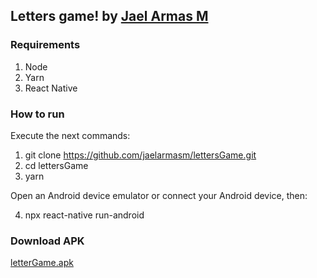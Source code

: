 ## Letters game! by [Jael Armas M](https://jaelarmasm.com/)

### Requirements
1. Node
2. Yarn
3. React Native

### How to run
Execute the next commands:

  1. git clone https://github.com/jaelarmasm/lettersGame.git
  2. cd lettersGame
  3. yarn
  
Open an Android device emulator or connect your Android device, then:

  4. npx react-native run-android

### Download APK
  [letterGame.apk](https://mega.nz/file/PR8AlAjA#OQcNp3JJzdmRrh0aMzfzzd_Sb9enkkCQl4wDO9mSuyI)
